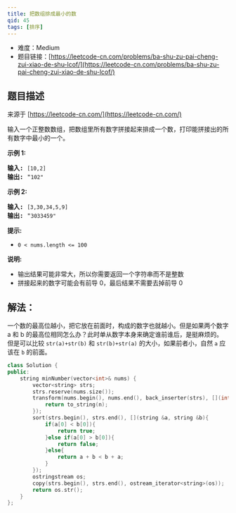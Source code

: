 ```yaml
---
title: 把数组排成最小的数
qid: 45
tags: [排序]
---
```



- 难度：Medium
- 题目链接：[https://leetcode-cn.com/problems/ba-shu-zu-pai-cheng-zui-xiao-de-shu-lcof/](https://leetcode-cn.com/problems/ba-shu-zu-pai-cheng-zui-xiao-de-shu-lcof/)


## 题目描述

来源于 [https://leetcode-cn.com/](https://leetcode-cn.com/)

<p>输入一个正整数数组，把数组里所有数字拼接起来排成一个数，打印能拼接出的所有数字中最小的一个。</p>



<p><strong>示例 1:</strong></p>

<pre><strong>输入:</strong> <code>[10,2]</code>
<strong>输出:</strong> &quot;<code>102&quot;</code></pre>

<p><strong>示例&nbsp;2:</strong></p>

<pre><strong>输入:</strong> <code>[3,30,34,5,9]</code>
<strong>输出:</strong> &quot;<code>3033459&quot;</code></pre>



<p><strong>提示:</strong></p>

<ul>
    <li><code>0 &lt; nums.length &lt;= 100</code></li>
</ul>

<p><strong>说明: </strong></p>

<ul>
    <li>输出结果可能非常大，所以你需要返回一个字符串而不是整数</li>
    <li>拼接起来的数字可能会有前导 0，最后结果不需要去掉前导 0</li>
</ul>


## 解法：

一个数的最高位越小，把它放在前面时，构成的数字也就越小。但是如果两个数字 a 和 b 的最高位相同怎么办？此时单从数字本身来确定谁前谁后，是挺麻烦的。但是可以比较 `str(a)+str(b)` 和 `str(b)+str(a)` 的大小，如果前者小，自然 `a` 应该在 `b` 的前面。

```c++
class Solution {
public:
    string minNumber(vector<int>& nums) {
        vector<string> strs;
        strs.reserve(nums.size());
        transform(nums.begin(), nums.end(), back_inserter(strs), [](int n){
            return to_string(n);
        });
        sort(strs.begin(), strs.end(), [](string &a, string &b){
            if(a[0] < b[0]){
                return true;
            }else if(a[0] > b[0]){
                return false;
            }else{
                return a + b < b + a;
            }
        });
        ostringstream os;
        copy(strs.begin(), strs.end(), ostream_iterator<string>(os));
        return os.str();
    }
};
```